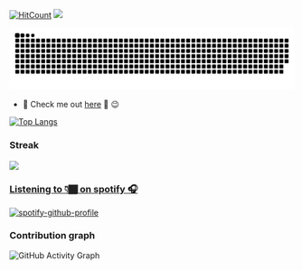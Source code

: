 [![HitCount](https://hits.dwyl.com/nevillionaire/nevillionaire.svg?style=flat-square)](http://hits.dwyl.com/nevillionaire/nevillionaire)
<img src="https://img.shields.io/github/last-commit/nevillionaire/nevillionaire?color=blue&label=last%20updated&style=flat">
 
![github contribution grid snake animation](https://raw.githubusercontent.com/platane/platane/output/github-contribution-grid-snake-dark.svg#gh-dark-mode-only)

- 💬 Check me out [here](https://nevillionaire.github.io/portfolio/) 👋 :wink:



[![Top Langs](https://github-readme-stats.vercel.app/api/top-langs/?username=nevillionaire&layout=compact&theme=radical)](https://github.com/anuraghazra/github-readme-stats)







### Streak

<a href="https://github-readme-streak-stats.herokuapp.com/?user=Nevillionaire">
  <img align="center" src="https://github-readme-streak-stats.herokuapp.com/?user=Nevillionaire" />


 
 


### Listening to 👇🏾 on spotify 🎧
 
[![spotify-github-profile](https://spotify-github-profile.vercel.app/api/view?uid=wweh3nllky8s5hgu2u9s0ed12&cover_image=true&theme=novatorem&show_offline=false&background_color=121212&interchange=false&bar_color=53b14f&bar_color_cover=false)](https://spotify-github-profile.vercel.app/api/view?uid=wweh3nllky8s5hgu2u9s0ed12&redirect=true)
 
 

 
 
 


### Contribution graph
![GitHub Activity Graph](https://github-readme-activity-graph.vercel.app/graph?username=Nevillionaire&theme=react-dark)  

